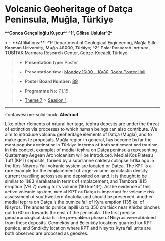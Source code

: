 # Volcanic Geoheritage of Datça Peninsula, Muğla, Türkiye

**^^Gonca Gençalioğlu Kuşcu^^ ^1^, Göksu Uslular^2^**

<!-- more -->> - **Affiliations:**  ^1^ Department of Geological Engineering, Muğla Sıtkı Koçman University, Muğla 48000, Türkiye; ^2^ Polar Research Institute, TÜBİTAK Marmara Research Center, Gebze-Kocaeli, Türkiye 

> - **Presentation type:** Poster

> - **Presentation time:** [Monday 16:30 - 18:30](../sessions_comparison.md#__tabbed_1_6), [Room Poster Hall](../maps_venue.md#__tabbed_1_1)

> - **Poster Board Number:** [89](../map_poster_boards.md#monday)

> - **Programme No:** 7.1.15

> - [Theme 7](../theme7.md) > [Session 1](../sessions/session-7-1.md)

--- 

:fontawesome-solid-book: **Abstract**

Like other elements of natural heritage, tephra deposits are under the threat of extinction via processes to which human beings can also contribute. We aim to introduce volcanic geoheritage elements of Datça (Muğla), and to make geosite proposals. Muğla region in general, has become by far the most popular destination in Türkiye in terms of both settlement and tourism. In this context, examples of medial tephra on Datça peninsula representing Quaternary Aegean Arc volcanism will be introduced.
Medial Kos Plateau Tuff (KPT) deposits, formed by a submarine caldera collapse 161ka ago in the Kos-Nisyros-Yali volcanic system are located on Datça. The KPT is a rare example for the emplacement of large-volume pyroclastic density current travelling across sea and deposited on land. It is thought to be similar to 1883 Karakatau in terms of emplacement, and Tambora 1815 eruption (VEI 7) owing to its volume (110 km^3^). As the evidence of this active volcanic system, medial KPT on Datça is important for volcanic risk assessment of southwestern Anatolia, and should be preserved. Another medial tephra on Datça is the pumice fall of Kyra eruption (135 ka) of Nisyros. The andesitic pumice lapilli up to 350 cm thick near Knidos pinches out to 60 cm towards the east of the peninsula. The first precise geochronological data for the pre-caldera phase of Nisyros were obtained from these deposits. Çeşmeköy and Belenköy locations quarried for KPT pumice, and Sındıköy location where KPT and Nisyros Kyra fall units are both observed are proposed as geosites.

